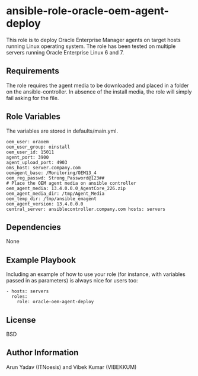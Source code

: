 ansible-role-oracle-oem-agent-deploy
=========

This role is to deploy Oracle Enterprise Manager agents on target hosts running Linux operating system. The role has been tested on multiple servers running Oracle Enterprise Linux 6 and 7.

Requirements
------------

The role requires the agent media to be downloaded and placed in a folder on the ansible-controller. In absence of the install media, the role will simply fail asking for the file.

Role Variables
--------------

The variables are stored in defaults/main.yml.

    oem_user: oraoem
    oem_user_group: oinstall
    oem_user_id: 15011
    agent_port: 3900
    agent_upload_port: 4903
    oms_host: server.company.com
    oemagent_base: /Monitoring/OEM13_4
    oem_reg_passwd: Strong_Password@123##
    # Place the OEM agent media on ansible controller
    oem_agent_media: 13.4.0.0.0_AgentCore_226.zip
    oem_agent_media_dir: /tmp/Agent_Media
    oem_temp_dir: /tmp/ansible_emagent
    oem_agent_version: 13.4.0.0.0
    central_server: ansiblecontroller.company.com hosts: servers

Dependencies
------------

None

Example Playbook
----------------

Including an example of how to use your role (for instance, with variables passed in as parameters) is always nice for users too:

    - hosts: servers
      roles:
        role: oracle-oem-agent-deploy

License
-------

BSD

Author Information
------------------

Arun Yadav (ITNoesis) and Vibek Kumar (VIBEKKUM)
